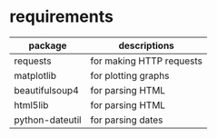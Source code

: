 # requirements

| package         | descriptions             |
| --------------- | ------------------------ |
| requests        | for making HTTP requests |
| matplotlib      | for plotting graphs      |
| beautifulsoup4  | for parsing HTML         |
| html5lib        | for parsing HTML         |
| python-dateutil | for parsing dates        |
